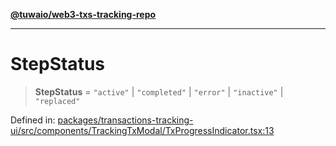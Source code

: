 [**@tuwaio/web3-txs-tracking-repo**](../../../README.md)

***

# StepStatus

> **StepStatus** = `"active"` \| `"completed"` \| `"error"` \| `"inactive"` \| `"replaced"`

Defined in: [packages/transactions-tracking-ui/src/components/TrackingTxModal/TxProgressIndicator.tsx:13](https://github.com/TuwaIO/web3-transactions-tracking/blob/e8fc17df1e7aa9c38ef9c156281f0501e50bc7fd/packages/transactions-tracking-ui/src/components/TrackingTxModal/TxProgressIndicator.tsx#L13)
